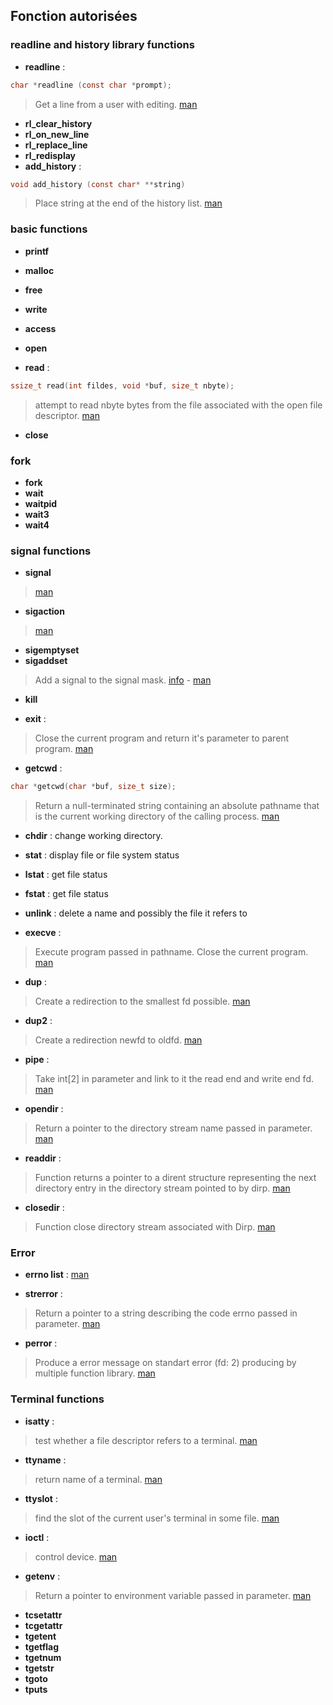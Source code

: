 
## Fonction autorisées

### readline and history library functions
* **readline** : 
```c
char *readline (const char *prompt);
```
> Get a line from a user with editing. [man](https://www.man7.org/linux/man-pages/man3/readline.3.html)
* **rl_clear_history**
* **rl_on_new_line**
* **rl_replace_line**
* **rl_redisplay**
* **add_history** : 
```c
void add_history (const char* **string)
```
> Place string at the end of the history list. [man](https://www.man7.org/linux/man-pages/man3/history.3.html)

### basic functions

* **printf**
* **malloc**
* **free**

* **write**
* **access**
* **open**
* **read** : 
```c
ssize_t read(int fildes, void *buf, size_t nbyte);
```
> attempt to read nbyte bytes from the       file associated with the open file descriptor. [man](https://man7.org/linux/man-pages/man2/read.2.html)
* **close**

### fork

* **fork**
* **wait**
* **waitpid**
* **wait3**
* **wait4**

### signal functions

* **signal**
> [man](https://man7.org/linux/man-pages/man7/signal.7.html)
* **sigaction**
> [man](https://man7.org/linux/man-pages/man2/sigaction.2.html)
* **sigemptyset**
* **sigaddset**
> Add a signal to the signal mask. [info](https://www.ibm.com/docs/en/zos/2.3.0?topic=functions-sigaddset-add-signal-signal-mask) - [man](https://linux.die.net/man/3/sigaddset)
* **kill**


* **exit** : 
> Close the current program and return it's parameter to parent program. [man](https://man7.org/linux/man-pages/man2/execve.2.html)


* **getcwd** : 
```c
char *getcwd(char *buf, size_t size);
```
> Return a null-terminated string containing an absolute pathname that is the current working directory of the calling process. [man](https://www.man7.org/linux/man-pages/man3/getcwd.3.html)
* **chdir** : change working directory.

* **stat** : display file or file system status
* **lstat** : get file status 
* **fstat** : get file status

* **unlink** : delete a name and possibly the file it refers to
* **execve** : 
> Execute program passed in pathname. Close the current program. [man](https://man7.org/linux/man-pages/man2/execve.2.html)
* **dup** : 
> Create a redirection to the smallest fd possible. [man](https://man7.org/linux/man-pages/man2/dup.2.html)
* **dup2** : 
> Create a redirection newfd to oldfd. [man](https://man7.org/linux/man-pages/man2/dup.2.html) 
* **pipe** : 
> Take int[2] in parameter and link to it the read end and write end fd. [man](https://man7.org/linux/man-pages/man2/pipe.2.html) 
* **opendir** : 
> Return a pointer to the directory stream name passed in parameter. [man](https://man7.org/linux/man-pages/man3/opendir.3.html) 
* **readdir** : 
> Function returns a pointer to a dirent structure representing the next directory entry in the directory stream pointed to by dirp. [man](https://man7.org/linux/man-pages/man3/readdir.3.html)
* **closedir** : 
> Function close directory stream associated with Dirp. [man](https://man7.org/linux/man-pages/man3/closedir.3.html)

### Error

* **errno list** : [man](https://man7.org/linux/man-pages/man3/errno.3.html)

* **strerror** : 
> Return a pointer to a string describing the code errno passed in parameter. [man](https://man7.org/linux/man-pages/man3/strerror.3.html)
* **perror** : 
> Produce a error message on standart error (fd: 2) producing by multiple function library. [man](https://man7.org/linux/man-pages/man3/sys_nerr.3.html)

### Terminal functions

* **isatty** :
> test whether a file descriptor refers to a terminal. [man](https://man7.org/linux/man-pages/man3/isatty.3.html)
* **ttyname** : 
> return name of a terminal. [man](https://www.man7.org/linux/man-pages/man3/ttyname.3.html)
* **ttyslot** :
> find the slot of the current user's terminal in some file. [man](https://man7.org/linux/man-pages/man3/ttyslot.3.html)
* **ioctl** : 
> control device. [man](https://man7.org/linux/man-pages/man2/ioctl.2.html)
* **getenv** : 
> Return a pointer to environment variable passed in parameter. [man](http://manpagesfr.free.fr/man/man3/getenv.3.html)
* **tcsetattr**
* **tcgetattr**
* **tgetent**
* **tgetflag**
* **tgetnum**
* **tgetstr**
* **tgoto**
* **tputs**
